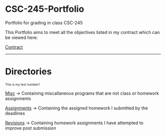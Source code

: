 # CSC-245-Portfolio
Portfolio for grading in class CSC-245

This Portfolio aims to meet all the objectives listed in my contract which can be viewed here:

[Contract](JamesContract.md)

--------------------------------------------------------------------

# Directories

<font size="1"> This is my text number1</font> 

[Misc](./Miscallaneous) &rarr; Containing miscallaneous programs that are not class or homework assignments

[Assignments](./Homework%20Assignments) &rarr; Containing the assigned homework I submitted by the deadlines

[Revisions](./Revisited%20Assignments) &rarr; Containing homework assignments I have attempted to improve post submission
